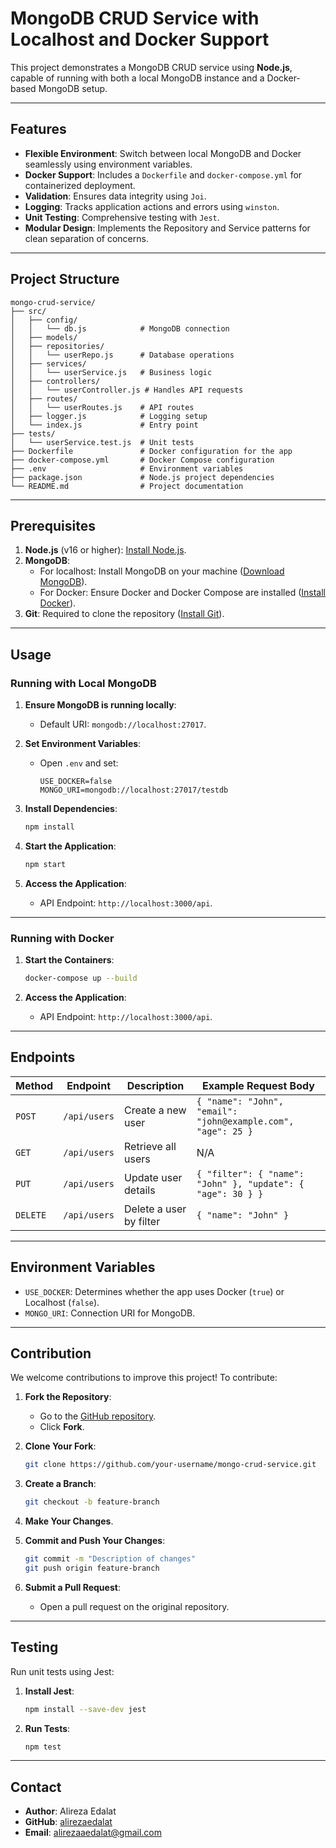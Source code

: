 # MongoDB CRUD Service with Localhost and Docker Support

This project demonstrates a MongoDB CRUD service using **Node.js**, capable of running with both a local MongoDB instance and a Docker-based MongoDB setup.

---

## Features

- **Flexible Environment**: Switch between local MongoDB and Docker seamlessly using environment variables.
- **Docker Support**: Includes a `Dockerfile` and `docker-compose.yml` for containerized deployment.
- **Validation**: Ensures data integrity using `Joi`.
- **Logging**: Tracks application actions and errors using `winston`.
- **Unit Testing**: Comprehensive testing with `Jest`.
- **Modular Design**: Implements the Repository and Service patterns for clean separation of concerns.

---

## Project Structure

```
mongo-crud-service/
├── src/
│   ├── config/
│   │   └── db.js            # MongoDB connection
│   ├── models/
│   ├── repositories/
│   │   └── userRepo.js      # Database operations
│   ├── services/
│   │   └── userService.js   # Business logic
│   ├── controllers/
│   │   └── userController.js # Handles API requests
│   ├── routes/
│   │   └── userRoutes.js    # API routes
│   ├── logger.js            # Logging setup
│   └── index.js             # Entry point
├── tests/
│   └── userService.test.js  # Unit tests
├── Dockerfile               # Docker configuration for the app
├── docker-compose.yml       # Docker Compose configuration
├── .env                     # Environment variables
├── package.json             # Node.js project dependencies
└── README.md                # Project documentation
```

---

## Prerequisites

1. **Node.js** (v16 or higher): [Install Node.js](https://nodejs.org/).
2. **MongoDB**:
   - For localhost: Install MongoDB on your machine ([Download MongoDB](https://www.mongodb.com/try/download/community)).
   - For Docker: Ensure Docker and Docker Compose are installed ([Install Docker](https://docs.docker.com/get-docker/)).
3. **Git**: Required to clone the repository ([Install Git](https://git-scm.com/)).

---

## Usage

### Running with Local MongoDB

1. **Ensure MongoDB is running locally**:
   - Default URI: `mongodb://localhost:27017`.

2. **Set Environment Variables**:
   - Open `.env` and set:
     ```plaintext
     USE_DOCKER=false
     MONGO_URI=mongodb://localhost:27017/testdb
     ```

3. **Install Dependencies**:
   ```bash
   npm install
   ```

4. **Start the Application**:
   ```bash
   npm start
   ```

5. **Access the Application**:
   - API Endpoint: `http://localhost:3000/api`.

---

### Running with Docker

1. **Start the Containers**:
   ```bash
   docker-compose up --build
   ```

2. **Access the Application**:
   - API Endpoint: `http://localhost:3000/api`.

---

## Endpoints

| Method | Endpoint       | Description                  | Example Request Body        |
|--------|----------------|------------------------------|-----------------------------|
| `POST` | `/api/users`   | Create a new user            | `{ "name": "John", "email": "john@example.com", "age": 25 }` |
| `GET`  | `/api/users`   | Retrieve all users           | N/A                         |
| `PUT`  | `/api/users`   | Update user details          | `{ "filter": { "name": "John" }, "update": { "age": 30 } }` |
| `DELETE` | `/api/users` | Delete a user by filter      | `{ "name": "John" }`        |

---

## Environment Variables

- `USE_DOCKER`: Determines whether the app uses Docker (`true`) or Localhost (`false`).
- `MONGO_URI`: Connection URI for MongoDB.

---

## Contribution

We welcome contributions to improve this project! To contribute:

1. **Fork the Repository**:
   - Go to the [GitHub repository](https://github.com/alirezaedalat/mongo-crud-service).
   - Click **Fork**.

2. **Clone Your Fork**:
   ```bash
   git clone https://github.com/your-username/mongo-crud-service.git
   ```

3. **Create a Branch**:
   ```bash
   git checkout -b feature-branch
   ```

4. **Make Your Changes**.

5. **Commit and Push Your Changes**:
   ```bash
   git commit -m "Description of changes"
   git push origin feature-branch
   ```

6. **Submit a Pull Request**:
   - Open a pull request on the original repository.

---

## Testing

Run unit tests using Jest:

1. **Install Jest**:
   ```bash
   npm install --save-dev jest
   ```

2. **Run Tests**:
   ```bash
   npm test
   ```

---

## Contact

- **Author**: Alireza Edalat
- **GitHub**: [alirezaedalat](https://github.com/alirezaedalat)
- **Email**: alirezaaedalat@gmail.com

